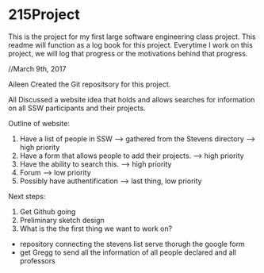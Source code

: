 # 215Project
This is the project for my first large software engineering class project. 
This readme will function as a log book for this project. Everytime I work on this project, we will log that progress or the motivations behind that progress. 

//March 9th, 2017

Aileen 
Created the Git repositsory for this project. 

All
Discussed a website idea that holds and allows searches for information on all SSW participants and their projects. 

Outline of website:
1) Have a list of people in SSW --> gathered from the Stevens directory --> high priority
2) Have a form that allows people to add their projects. --> high priority
3) Have the ability to search this. --> high priority
4) Forum --> low priority
5) Possibly have authentification --> last thing, low priority

Next steps:
1) Get Github going
2) Preliminary sketch design
3) What is the the first thing we want to work on?
  - repository connecting the stevens list serve thorugh the google form
  - get Gregg to send all the information of all people declared and all professors

